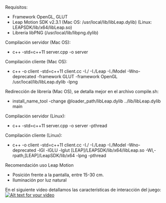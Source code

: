 Requisitos:
- Framework OpenGL, GLUT
- Leap Motion SDK v2.3.1 (Mac OS: /usr/local/lib/libLeap.dylib) (Linux: LEAPSDK/lib/x64/libLeap.so)
- Librería libPNG (/usr/local/lib/libpng.dylib)

Compilación servidor (Mac OS):
- c++ -std=c++11 server.cpp -o server

Compilación cliente (Mac OS):
- c++ -o client -std=c++11 client.cc -I./ -I./Leap -I./Model -Wno-deprecated -framework GLUT -framework OpenGL /usr/local/lib/libLeap.dylib -lpng

Redirección de librería (Mac OS), se detalla mejor en el archivo compile.sh:
- install_name_tool -change @loader_path/libLeap.dylib ../lib/libLeap.dylib main

Compilación servidor (Linux):
- c++ -std=c++11 server.cpp -o server -pthread

Compilación cliente (Linux):
- c++ -o client -std=c++11 client.cc -I./ -I./Leap -I./Model -Wno-deprecated -lGl -lGLU -lglut [LEAP]/LEAPSDK/lib/x64/libLeap.so -Wl,-rpath,[LEAP]/LeapSDK/lib/x64 -lpng -pthread

Recomendación uso Leap Motion
- Posición frente a la pantalla, entre 15-30 cm.
- Iluminación por luz natural

En el siguiente video detallamos las características de interacción del juego:
[![Alt text for your video](https://github.com/Wil12Fred/InteraccionHumanoComputador/blob/master/previus.png)](https://youtu.be/I3TlLthCp1Q)
